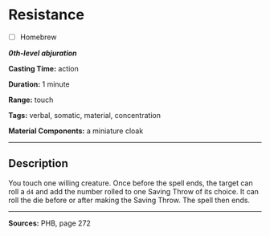 # Resistance

- [ ] Homebrew

***0th-level abjuration***

**Casting Time:** action

**Duration:** 1 minute

**Range:** touch

**Tags:** verbal, somatic, material, concentration

**Material Components:** a miniature cloak

---

## Description
You touch one willing creature.
Once before the spell ends, the target can roll a `d4` and add the number rolled to one Saving Throw of its choice.
It can roll the die before or after making the Saving Throw.
The spell then ends.

---

**Sources:** PHB, page 272
